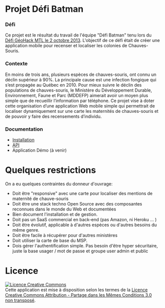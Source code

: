 
# Projet Défi Batman

### Défi

Ce projet est le résultat du travail de l'équipe "Défi Batman" tenu lors 
du [Défi GéoHack MTL le 2 octobre 2013](http://defigeohackmtl.org/).  L'objectif de ce défi était de créer une
application mobile pour recenser et localiser les colonies de Chauves-Souris.

### Contexte

En moins de trois ans, plusieurs espèces de chauves-souris, ont connu un déclin supérieur à 90%. 
La principale cause est une infection fongique qui s’est propagée au Québec en 2010. Pour mieux 
suivre le déclin des populations de chauves-souris, le Ministère du Développement Durable, Environnement, 
Faune et Parc (MDDEFP) aimerait avoir un moyen plus simple que de recueillir l’information par téléphone.
Ce projet vise à doter cette organisation d’une application Web mobile simple qui permettrait de localiser 
dynamiquement sur une carte les maternités de chauves-souris et de pouvoir y faire des recensements d’individu.


### Documentation

 * [Installation](https://github.com/smercier/defibatman/wiki/Installation)
 * [API](https://github.com/smercier/defibatman/wiki/api)
 * Application Démo (à venir) 

# Quelques restrictions

On a eu quelques contraintes du donneur d'ouvrage:

 * Doit être "responsive" avec une carte pour localiser des mentions de maternité de chauve-souris
 * Doit être une stack techno Open Source avec des composantes reconnues dans le monde du Web et documentées 
 * Bien document l'installation et de gestion.
 * Doit pas un SaaS commercial en back-end (pas Amazon, ni Heroku ... )
 * Doit être évolutif, applicable à d'autres espèces ou d'autres besoins du même genre.
 * Doit être facile à récupérer pour d'autres ministères
 * Doit utiliser la carte de base du MSP.
 * Dois gérer l'authentification simple. Pas besoin d'être hyper sécuritaire, juste la base usager / mot de passe et groupe user admin et public

# Licence

<a rel="license" href="http://creativecommons.org/licenses/by-sa/3.0/deed.fr">
<img alt="Licence Creative Commons" style="border-width:0" src="http://i.creativecommons.org/l/by-sa/3.0/80x15.png" />
</a><br />Cette application est mise à disposition selon les termes de la <a rel="license" href="http://creativecommons.org/licenses/by-sa/3.0/deed.fr">Licence Creative Commons Attribution -  Partage dans les Mêmes Conditions 3.0 non transposé</a>.
